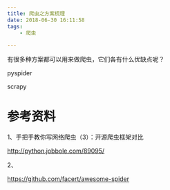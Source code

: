 ```yaml
---
title: 爬虫之方案梳理
date: 2018-06-30 16:11:58
tags:
	- 爬虫

---
```




有很多种方案都可以用来做爬虫，它们各有什么优缺点呢？

pyspider

scrapy



# 参考资料

1、手把手教你写网络爬虫（3）：开源爬虫框架对比

http://python.jobbole.com/89095/

2、

https://github.com/facert/awesome-spider